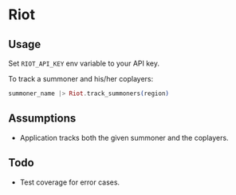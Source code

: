 # Riot

## Usage

Set `RIOT_API_KEY` env variable to your API key.

To track a summoner and his/her coplayers:
```elixir
summoner_name |> Riot.track_summoners(region)
```

## Assumptions
* Application tracks both the given summoner and the coplayers.

## Todo
* Test coverage for error cases.

